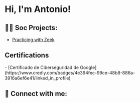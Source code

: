 <h1>Hi, I'm Antonio! </h1>

<h2>👨‍💻 Soc Projects:</h2>

- [Practicing with Zeek]()
<h2>Certifications</h2>
- [Certificado de Ciberseguridad de Google](https://www.credly.com/badges/4e394fec-99ce-48b8-886a-3916a6ef6e41/linked_in_profile)


<h2> 🤳 Connect with me:</h2>



<!--
**joshmadakor1/joshmadakor1** is a ✨ _special_ ✨ repository because its `README.md` (this file) appears on your GitHub profile.

Here are some ideas to get you started:

- 🔭 I’m currently working on ...
- 🌱 I’m currently learning ...
- 👯 I’m looking to collaborate on ...
- 🤔 I’m looking for help with ...
- 💬 Ask me about ...
- 📫 How to reach me: ...
- 😄 Pronouns: ...
- ⚡ Fun fact: ...
-->
